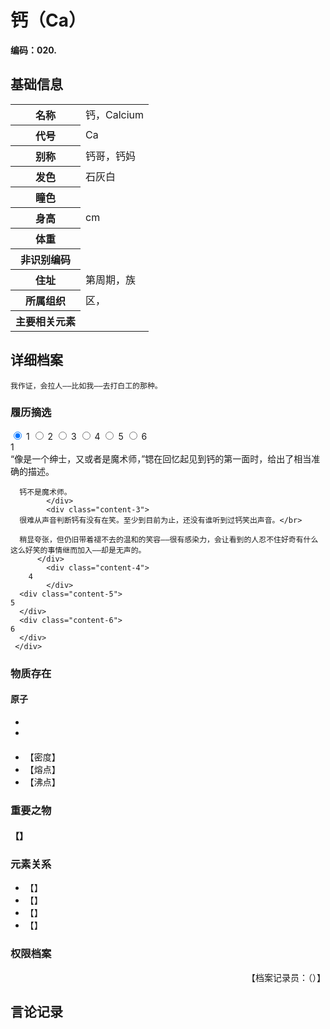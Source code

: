 # 钙（Ca）

**编码：020.**

## 基础信息

<table id="chara">
	<tr><th>名称</th><td>钙，Calcium</td></tr>
  <tr><th>代号</th><td>Ca</td></tr>
  <tr><th>别称</th><td>钙哥，钙妈</td></tr>
  <tr><th>发色</th><td>石灰白</td></tr>
  <tr><th>瞳色</th><td></td></tr>
  <tr><th>身高</th><td>cm</td></tr>
  <tr><th>体重</th><td></td></tr>
  <tr><th>非识别编码</th><td></td></tr>
  <tr><th>住址</th><td>第周期，族</td></tr>
  <tr><th>所属组织</th><td>区，</td></tr>
  <tr><th>主要相关元素</th><td></td></tr>
</table>

## 详细档案

```
我作证，会拉人——比如我——去打白工的那种。
```

### 履历摘选

<section class="tabs">
	        <input id="tab-1" type="radio" name="radio-set" class="tab-selector-1" checked="checked" />
		    <label for="tab-1" class="tab-label-1">1</label>
	        <input id="tab-2" type="radio" name="radio-set" class="tab-selector-2" />
		    <label for="tab-2" class="tab-label-2">2</label>
	        <input id="tab-3" type="radio" name="radio-set" class="tab-selector-3" />
		    <label for="tab-3" class="tab-label-3">3</label>
	        <input id="tab-4" type="radio" name="radio-set" class="tab-selector-4" />
		    <label for="tab-4" class="tab-label-4">4</label>
          <input id="tab-5" type="radio" name="radio-set" class="tab-selector-5" />
        <label for="tab-5" class="tab-label-5">5</label>
          <input id="tab-6" type="radio" name="radio-set" class="tab-selector-6" />
        <label for="tab-6" class="tab-label-6">6</label>
 <div class="clear-shadow"></div>
	<div class="content">
			<div class="content-1">
		1
	  	</div>
  	  <div class="content-2">
      “像是一个绅士，又或者是魔术师，”锶在回忆起见到钙的第一面时，给出了相当准确的描述。</br>

      钙不是魔术师。
			</div>
			<div class="content-3">
      很难从声音判断钙有没有在笑。至少到目前为止，还没有谁听到过钙笑出声音。</br>

      稍显夸张，但仍旧带着褪不去的温和的笑容——很有感染力，会让看到的人忍不住好奇有什么这么好笑的事情继而加入——却是无声的。
		  </div>
			<div class="content-4">
		4
			</div>
      <div class="content-5">
    5
      </div>
      <div class="content-6">
    6
      </div>
	 </div>     
</section>

### 物质存在

#### 原子

-
-

####


- 【密度】
- 【熔点】
- 【沸点】

### 重要之物

#### 【】

### 元素关系

- 【】
- 【】
- 【】
- 【】

### 权限档案


<p align="right">【档案记录员：（）】</p>

## 言论记录

>

